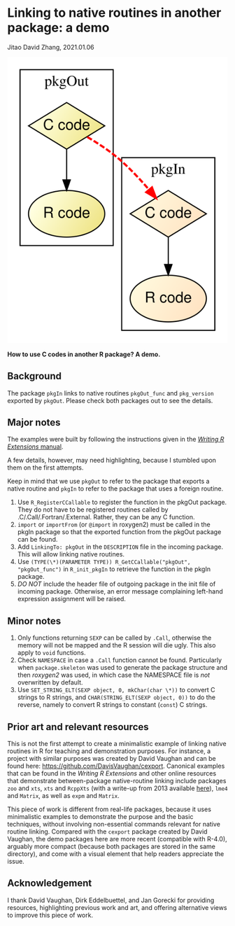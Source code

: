 Linking to native routines in another package: a demo
===
Jitao David Zhang, 2021.01.06

![Linking to native routines in another package](./dot/vis.svg)

**How to use C codes in another R package? A demo.**

## Background

The package `pkgIn` links to native routines `pkgOut_func` and `pkg_version` exported by `pkgOut`. Please check both packages out to see the details.

## Major notes

The examples were built by following the instructions given in the [*Writing R Extensions* manual](https://cran.r-project.org/doc/manuals/r-release/R-exts.html#Linking-to-native-routines-in-other-packages). 

A few details, however, may need highlighting, because I stumbled upon them on the first attempts. 

Keep in mind that we use `pkgOut` to refer to the package that exports a native routine and `pkgIn` to refer to the package that uses a foreign routine.

1. Use `R_RegisterCCallable` to register the function in the pkgOut package. They do not have to be registered routines called by .C/.Call/.Fortran/.External. Rather, they can be any C function. 
2. `import` or `importFrom` (or `@import` in roxygen2) must be called in the pkgIn package so that the exported function from the pkgOut package can be found.
3. Add `LinkingTo: pkgOut` in the `DESCRIPTION` file in the incoming package. This will allow linking native routines.
4. Use `(TYPE(\*)(PARAMETER TYPE)) R_GetCCallable("pkgOut", "pkgOut_func")` in `R_init_pkgIn` to retrieve the function in the pkgIn package.
5. *DO NOT* include the header file of outgoing package in the init file of incoming package. Otherwise, an error message complaining left-hand expression assignment will be raised.

## Minor notes

1. Only functions returning `SEXP` can be called by `.Call`, otherwise the memory will not be mapped and the R session will die ugly. This also apply to `void` functions.
2. Check `NAMESPACE` in case a `.Call` function cannot be found. Particularly when `package.skeleton` was used to generate the package structure and then *roxygen2* was used, in which case the NAMESPACE file is *not* overwritten by default.
3. Use `SET_STRING_ELT(SEXP object, 0, mkChar(char \*))` to convert C strings to R strings, and `CHAR(STRING_ELT(SEXP object, 0))` to do the reverse, namely to convert R strings to constant (`const`) C strings.


## Prior art and relevant resources

This is not the first attempt to create a minimalistic example of linking native
routines in R for teaching and demonstration purposes. For instance, a project
with similar purposes was created by David Vaughan and can be found here:
https://github.com/DavisVaughan/cexport. Canonical examples that can be found in
the *Writing R Extensions* and other online resources that demonstrate
between-package native-routine linking include packages `zoo` and `xts`, `xts`
and `RcppXts` (with a write-up from 2013 available
[here](https://learnpy.readthedocs.io/en/latest/)), `lme4` and `Matrix`, as well
as `expm` and `Matrix`.

This piece of work is different from real-life packages, because it uses
minimalistic examples to demonstrate the purpose and the basic techniques,
without involving non-essential commands relevant for native routine linking.
Compared with the `cexport` package created by David Vaughan, the demo packages
here are more recent (compatible with R-4.0), arguably more compact (because
both packages are stored in the same directory), and come with a visual element
that help readers appreciate the issue.

## Acknowledgement

I thank David Vaughan, Dirk Eddelbuettel, and Jan Gorecki for providing
resources, highlighting previous work and art, and offering alternative views to
improve this piece of work.

